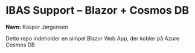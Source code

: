 # IBAS Support – Blazor + Cosmos DB

**Navn:** Kasper Jørgensen

Dette repo indeholder en simpel Blazor Web App, der kobler på Azure Cosmos DB


